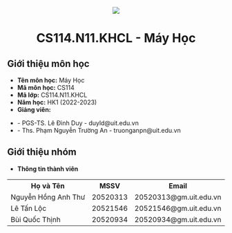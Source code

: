 <p align="center">
   <a href="https://www.uit.edu.vn/">
      <img src="https://i.imgur.com/WmMnSRt.png" border="none">
   </a>
</p>
<h1 align="center">
    CS114.N11.KHCL - Máy Học
</h1>

<h2>
   Giới thiệu môn học   
</h2>

- **Tên môn học:** Máy Học
- **Mã môn học:** CS114
- **Mã lớp:** CS114.N11.KHCL
- **Năm học:** HK1 (2022-2023)
- **Giảng viên:**
<ul>
   <li> - PGS-TS. Lê Đình Duy - duyld@uit.edu.vn </li>
   <li> - Ths. Phạm Nguyễn Trường An - truonganpn@uit.edu.vn </li>
</ul>

<h2>
   Giới thiệu nhóm
</h2>

- **Thông tin thành viên** 

<table align="center">
      <tr>
       <th>Họ và Tên</th>
       <th>MSSV</th>
       <th>Email</th>
      </tr>
      <tr>
       <td>Nguyễn Hồng Anh Thư</td>
       <td>20520313</td>
       <td>20520313@gm.uit.edu.vn</td>  
      </tr>
      <tr>
       <td>Lê Tấn Lộc</td>
       <td>20521546</td>
       <td>20521546@gm.uit.edu.vn</td>  
      </tr>
      <tr>
       <td>Bùi Quốc Thịnh</td>
       <td>20520934</td>
       <td>20520934@gm.uit.edu.vn</td>  
      </tr>
</table>

